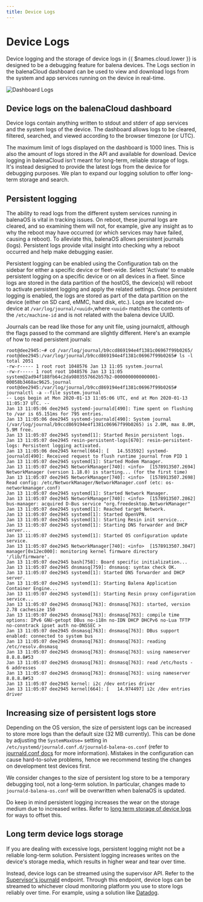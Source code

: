 ```yaml
---
title: Device Logs
---
```


# Device Logs

Device logging and the storage of device logs in {{ $names.cloud.lower }} is designed to be a debugging feature for balena devices. The Logs section in the balenaCloud dashboard can be used to view and download logs from the system and app services running on the device in real-time.

<img alt="Dashboard Logs" src="/img/common/main_dashboard/device_logs.png">

## Device logs on the balenaCloud dashboard

Device logs contain anything written to stdout and stderr of app services and the system logs of the device. The dashboard allows logs to be cleared, filtered, searched, and viewed according to the browser timezone (or UTC).

The maximum limit of logs displayed on the dashboard is 1000 lines. This is also the amount of logs stored in the API and available for download. Device logging in balenaCloud isn't meant for long-term, reliable storage of logs. It's instead designed to provide the latest logs from the device for debugging purposes. We plan to expand our logging solution to offer long-term storage and search.

## Persistent logging

The ability to read logs from the different system services running in balenaOS is vital in tracking issues. On reboot, these journal logs are cleared, and so examining them will not, for example, give any insight as to why the reboot may have occurred (or which services may have failed, causing a reboot).
To alleviate this, balenaOS allows persistent journals (logs). Persistent logs provide vital insight into checking why a reboot occurred and help make debugging easier.

Persistent logging can be enabled using the Configuration tab on the sidebar for either a specific device or fleet-wide. Select 'Activate' to enable persistent logging on a specific device or on all devices in a fleet.
Since logs are stored in the data partition of the hostOS, the device(s) will reboot to activate persistent logging and apply the related settings.
Once persistent logging is enabled, the logs are stored as part of the data partition on the device (either on SD card, eMMC, hard disk, etc.). Logs are located on-device at `/var/log/journal/<uuid>`,where `<uuid>` matches the contents of the `/etc/machine-id` and is not related with the balena device UUID.

Journals can be read like those for any unit file, using journalctl, although the flags passed to the command are slightly different. Here's an example of how to read persistent journals:

```
root@dee2945:~# cd /var/log/journal/b9ccd869194e4f1381c06967f99b0265/
root@dee2945:/var/log/journal/b9ccd869194e4f1381c06967f99b0265# ls -l
total 2051
-rw-r----- 1 root root 1048576 Jan 13 11:05 system.journal
-rw-r----- 1 root root 1048576 Jan 13 11:05 system@2ad94f188fb64c2da9803557662b57b2-0000000000000001-00058b3468ac9625.journal
root@dee2945:/var/log/journal/b9ccd869194e4f1381c06967f99b0265# journalctl -a --file system.journal
-- Logs begin at Mon 2020-01-13 11:05:06 UTC, end at Mon 2020-01-13 11:05:37 UTC. --
Jan 13 11:05:06 dee2945 systemd-journald[490]: Time spent on flushing to /var is 65.151ms for 795 entries.
Jan 13 11:05:06 dee2945 systemd-journald[490]: System journal (/var/log/journal/b9ccd869194e4f1381c06967f99b0265) is 2.0M, max 8.0M, 5.9M free.
Jan 13 11:05:07 dee2945 systemd[1]: Started Resin persistent logs.
Jan 13 11:05:07 dee2945 resin-persistent-logs[670]: resin-persistent-logs: Persistent logging activated.
Jan 13 11:05:06 dee2945 kernel[664]: [   14.553592] systemd-journald[490]: Received request to flush runtime journal from PID 1
Jan 13 11:05:07 dee2945 systemd[1]: Started Modem Manager.
Jan 13 11:05:07 dee2945 NetworkManager[740]: <info>  [1578913507.2694] NetworkManager (version 1.18.0) is starting... (for the first time)
Jan 13 11:05:07 dee2945 NetworkManager[740]: <info>  [1578913507.2698] Read config: /etc/NetworkManager/NetworkManager.conf (etc: os-networkmanager.conf)
Jan 13 11:05:07 dee2945 systemd[1]: Started Network Manager.
Jan 13 11:05:07 dee2945 NetworkManager[740]: <info>  [1578913507.2862] bus-manager: acquired D-Bus service "org.freedesktop.NetworkManager"
Jan 13 11:05:07 dee2945 systemd[1]: Reached target Network.
Jan 13 11:05:07 dee2945 systemd[1]: Started OpenVPN.
Jan 13 11:05:07 dee2945 systemd[1]: Starting Resin init service...
Jan 13 11:05:07 dee2945 systemd[1]: Starting DNS forwarder and DHCP server...
Jan 13 11:05:07 dee2945 systemd[1]: Started OS configuration update service.
Jan 13 11:05:07 dee2945 NetworkManager[740]: <info>  [1578913507.3047] manager[0x12ec000]: monitoring kernel firmware directory '/lib/firmware'.
Jan 13 11:05:07 dee2945 bash[758]: Board specific initialization...
Jan 13 11:05:07 dee2945 dnsmasq[759]: dnsmasq: syntax check OK.
Jan 13 11:05:07 dee2945 systemd[1]: Started DNS forwarder and DHCP server.
Jan 13 11:05:07 dee2945 systemd[1]: Starting Balena Application Container Engine...
Jan 13 11:05:07 dee2945 systemd[1]: Starting Resin proxy configuration service...
Jan 13 11:05:07 dee2945 dnsmasq[763]: dnsmasq[763]: started, version 2.78 cachesize 150
Jan 13 11:05:07 dee2945 dnsmasq[763]: dnsmasq[763]: compile time options: IPv6 GNU-getopt DBus no-i18n no-IDN DHCP DHCPv6 no-Lua TFTP no-conntrack ipset auth no-DNSSEC >
Jan 13 11:05:07 dee2945 dnsmasq[763]: dnsmasq[763]: DBus support enabled: connected to system bus
Jan 13 11:05:07 dee2945 dnsmasq[763]: dnsmasq[763]: reading /etc/resolv.dnsmasq
Jan 13 11:05:07 dee2945 dnsmasq[763]: dnsmasq[763]: using nameserver 8.8.8.8#53
Jan 13 11:05:07 dee2945 dnsmasq[763]: dnsmasq[763]: read /etc/hosts - 6 addresses
Jan 13 11:05:07 dee2945 dnsmasq[763]: dnsmasq[763]: using nameserver 8.8.8.8#53
Jan 13 11:05:07 dee2945 kernel: i2c /dev entries driver
Jan 13 11:05:07 dee2945 kernel[664]: [   14.974497] i2c /dev entries driver
```

## Increasing size of persistent logs store

Depending on the OS version, the size of persistent logs can be increased to store more logs than the default size (32 MB currently). This can be done by adjusting the `SystemMaxUse=` setting in `/etc/systemd/journald.conf.d/journald-balena-os.conf` (refer to [journald.conf docs](https://www.freedesktop.org/software/systemd/man/journald.conf.html) for more information). Mistakes in the configuration can cause hard-to-solve problems, hence we recommend testing the changes on development test devices first.

We consider changes to the size of persistent log store to be a temporary debugging tool, not a long-term solution. In particular, changes made to `journald-balena-os.conf` will be overwritten when balenaOS is updated.

Do keep in mind persistent logging increases the wear on the storage medium due to increased writes. Refer to [long term storage of device logs](#long-term-device-logs-storage) for ways to offset this.

## Long term device logs storage

If you are dealing with excessive logs, persistent logging might not be a reliable long-term solution. Persistent logging increases writes on the device's storage media, which results in higher wear and tear over time.

Instead, device logs can be streamed using the supervisor API. Refer to the [Supervisor's journald](https://www.balena.io/docs/reference/supervisor/supervisor-api/#journald-logs) endpoint. Through this endpoint, device logs can be streamed to whichever cloud monitoring platform you use to store logs reliably over time. For example, using a solution like [Datadog](https://www.balena.io/blog/iot-fleet-monitoring-with-datadog-and-balenacloud-how-small-agent-containers-make-a-big-impact/).

